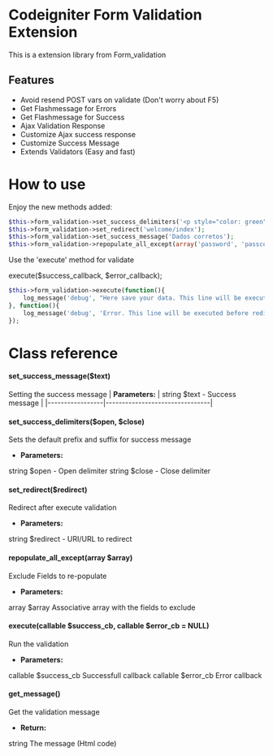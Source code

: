 # Codeigniter Form Validation Extension
This is a extension library from Form_validation
## Features
* Avoid resend POST vars on validate (Don't worry about F5)
* Get Flashmessage for Errors
* Get Flashmessage for Success
* Ajax Validation Response
* Customize Ajax success response
* Customize Success Message
* Extends Validators (Easy and fast)

# How to use
Enjoy the new methods added:
```php
$this->form_validation->set_success_delimiters('<p style="color: green">', '</p>');
$this->form_validation->set_redirect('welcome/index');
$this->form_validation->set_success_message('Dados corretos');
$this->form_validation->repopulate_all_except(array('password', 'passconf'));
```
Use the 'execute' method for validate

execute($success_callback, $error_callback);
```php
$this->form_validation->execute(function(){ 
    log_message('debug', "Here save your data. This line will be executed before redirect"); 
}, function(){
    log_message('debug', 'Error. This line will be executed before redirect');
});
```
# Class reference
#### set_success_message($text)
Setting the success message
| **Parameters:** | string $text - Success message |
|-----------------|--------------------------------|

#### set_success_delimiters($open, $close)
Sets the default prefix and suffix for success message
* **Parameters:**

string $open - Open delimiter
string $close - Close delimiter

#### set_redirect($redirect)
Redirect after execute validation
* **Parameters:**

string $redirect - URI/URL to redirect

#### repopulate_all_except(array $array)
Exclude Fields to re-populate
* **Parameters:**

array $array Associative array with the fields to exclude

#### execute(callable $success_cb, callable $error_cb = NULL)
Run the validation
* **Parameters:**

callable $success_cb Successfull callback
callable $error_cb Error callback


#### get_message()
Get the validation message
* **Return:**

string The message (Html code)

